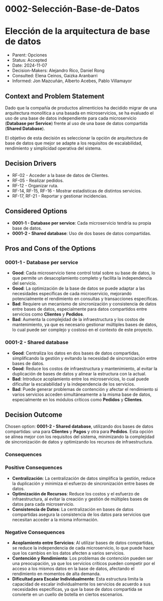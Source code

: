 # 0002-Selección-Base-de-Datos

# Elección de la arquitectura de base de datos
* Parent: Opciones
* Status: Accepted
* Date: 2024-11-07
* Decision-Makers: Alejandro Rico, Daniel Rong
* Consulted: Elena Ceinos, Gaizka Aranbarri
* Informed: Jon Mazcuñán, Alberto Acebes, Pablo Villamayor


## Context and Problem Statement

Dado que la compañía de productos alimenticios ha decidido migrar de una arquitectura monolítica a una basada en microservicios, se ha evaluado el uso de una base de datos independiente para cada microservicio (**Database per Service**) frente al uso de una base de datos compartida (**Shared Database**). 

El objetivo de esta decisión es seleccionar la opción de arquitectura de base de datos que mejor se adapte a los requisitos de escalabilidad, rendimiento y simplicidad operativa del sistema.

## Decision Drivers

* RF-02 - Acceder a la base de datos de Clientes.
* RF-05 - Realizar pedidos.
* RF-12 - Organizar ruta.
* RF-14, RF-15, RF-16 - Mostrar estadísticas de distintos servicios.
* RF-17, RF-21 - Reportar y gestionar incidencias.

## Considered Options

* **0001-1 - Database per service**: Cada microservicio tendría su propia base de datos.
* **0001-2 - Shared database**: Uso de dos bases de datos compartidas.
## Pros and Cons of the Options

### 0001-1 - Database per service

* **Good**: Cada microservicio tiene control total sobre su base de datos, lo que permite un desacoplamiento completo y facilita la independencia del servicio.
* **Good**: La optimización de la base de datos se puede adaptar a las necesidades específicas de cada microservicio, mejorando potencialmente el rendimiento en consultas y transacciones específicas.
* **Bad**: Requiere un mecanismo de sincronización y consistencia de datos entre bases de datos, especialmente para datos compartidos entre servicios como **Clientes** y **Pedidos**.
* **Bad**: Aumenta la complejidad de la infraestructura y los costos de mantenimiento, ya que es necesario gestionar múltiples bases de datos, lo cual puede ser complejo y costoso en el contexto de este proyecto.

### 0001-2 - Shared database

* **Good**: Centraliza los datos en dos bases de datos compartidas, simplificando la gestión y evitando la necesidad de sincronización entre bases de datos.
* **Good**: Reduce los costos de infraestructura y mantenimiento, al evitar la duplicación de bases de datos y alinear la estructura con la actual.
* **Bad**: Introduce acoplamiento entre los microservicios, lo cual puede dificultar la escalabilidad y la independencia de los servicios.
* **Bad**: Puede generar problemas de contención y afectar el rendimiento si varios servicios acceden simultáneamente a la misma base de datos, especialmente en los módulos críticos como **Pedidos** y **Clientes**.

## Decision Outcome

Chosen option: **0001-2 - Shared database**, utilizando dos bases de datos compartidas: una para **Clientes** y **Pagos** y otra para **Pedidos**. Esta opción se alinea mejor con los requisitos del sistema, minimizando la complejidad de sincronización de datos y optimizando los recursos de infraestructura.

### Consequences

### Positive Consequences

* **Centralización**: La centralización de datos simplifica la gestión, reduce la duplicación y minimiza el esfuerzo de sincronización entre bases de datos.
* **Optimización de Recursos**: Reduce los costos y el esfuerzo de infraestructura, al evitar la creación y gestión de múltiples bases de datos para cada microservicio.
* **Consistencia de Datos**: La centralización en bases de datos compartidas asegura la consistencia de los datos para servicios que necesitan acceder a la misma información.

### Negative Consequences

* **Acoplamiento entre Servicios**: Al utilizar bases de datos compartidas, se reduce la independencia de cada microservicio, lo que puede hacer que los cambios en los datos afecten a varios servicios.
* **Contención y Rendimiento**: Los problemas de contención pueden ser una preocupación, ya que los servicios críticos pueden competir por el acceso a los mismos datos en la base de datos, afectando el rendimiento en momentos de alta demanda.
* **Dificultad para Escalar Individualmente**: Esta estructura limita la capacidad de escalar individualmente los servicios de acuerdo a sus necesidades específicas, ya que la base de datos compartida se convierte en un cuello de botella en ciertos escenarios.

